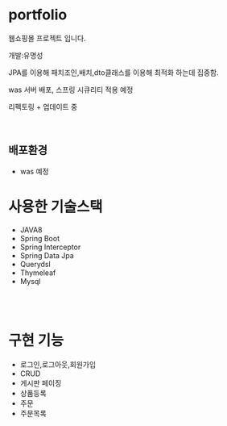 # portfolio
웹쇼핑몰 프로젝트 입니다.
<div>
개발:유명성 <br/>

JPA를 이용해 패치조인,배치,dto클래스를 이용해 최적화 하는데 집중함. <br/>

was 서버 배포, 스프링 시큐리티 적용 예정 <br/>

리펙토링 + 업데이트 중 <br/>


</div>
<br/>
<h2>배포환경</h2>
<div>
<ul>
<li>was 예정</li>
</ul>
</div>
<h1>사용한 기술스택</h1>
<div>
    <ul>
        <li>JAVA8</li>
        <li>Spring Boot</li>
        <li>Spring Interceptor</li>
        <li>Spring Data Jpa</li>
        <li>Querydsl</li>
        <li>Thymeleaf</li>
        <li>Mysql</li>
    </ul>
</div>
<br/>
<br/>

<h1>구현 기능</h1>
<div>
    <ul>
       <li>로그인,로그아웃,회원가입 </li>
	     <li>CRUD</li>
	     <li>게시판 페이징</li>
	     <li>상품등록</li>
	     <li>주문</li>
	     <li>주문목록</li>
     </ul>
       
  </div>
